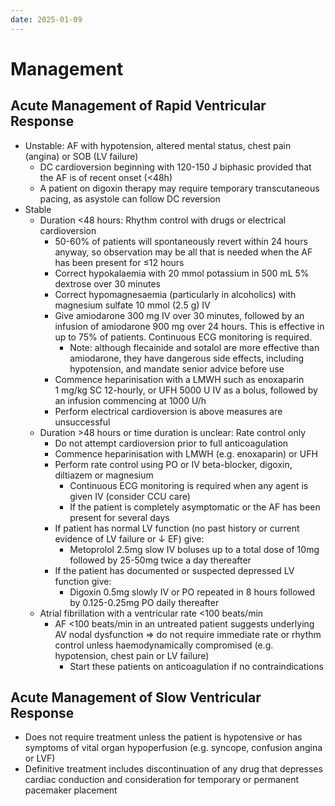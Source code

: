 ```yaml
---
date: 2025-01-09
---
```

# Management
## Acute Management of Rapid Ventricular Response
- Unstable: AF with hypotension, altered mental status, chest pain (angina) or SOB (LV failure)
	- DC cardioversion beginning with 120-150 J biphasic provided that the AF is of recent onset (<48h)
	- A patient on digoxin therapy may require temporary transcutaneous pacing, as asystole can follow DC reversion
- Stable
	- Duration <48 hours: Rhythm control with drugs or electrical cardioversion
		- 50-60% of patients will spontaneously revert within 24 hours anyway, so observation may be all that is needed when the AF has been present for ≤12 hours
		- Correct hypokalaemia with 20 mmol potassium in 500 mL 5% dextrose over 30 minutes
		- Correct hypomagnesaemia (particularly in alcoholics) with magnesium sulfate 10 mmol (2.5 g) IV
		- Give amiodarone 300 mg IV over 30 minutes, followed by an infusion of amiodarone 900 mg over 24 hours. This is effective in up to 75% of patients. Continuous ECG monitoring is required.
			- Note: although flecainide and sotalol are more effective than amiodarone, they have dangerous side effects, including hypotension, and mandate senior advice before use
		- Commence heparinisation with a LMWH such as enoxaparin 1 mg/kg SC 12-hourly, or UFH 5000 U IV as a bolus, followed by an infusion commencing at 1000 U/h
		- Perform electrical cardioversion is above measures are unsuccessful
	- Duration >48 hours or time duration is unclear: Rate control only
		- Do not attempt cardioversion prior to full anticoagulation
		- Commence heparinisation with LMWH (e.g. enoxaparin) or UFH
		- Perform rate control using PO or IV beta-blocker, digoxin, diltiazem or magnesium
			- Continuous ECG monitoring is required when any agent is given IV (consider CCU care)
			- If the patient is completely asymptomatic or the AF has been present for several days
		- If patient has normal LV function (no past history or current evidence of LV failure or ↓ EF) give:
			- Metoprolol 2.5mg slow IV boluses up to a total dose of 10mg followed by 25-50mg twice a day thereafter
		- If the patient has documented or suspected depressed LV function give:
			- Digoxin 0.5mg slowly IV or PO repeated in 8 hours followed by 0.125-0.25mg PO daily thereafter
	- Atrial fibrillation with a ventricular rate <100 beats/min
		- AF <100 beats/min in an untreated patient suggests underlying AV nodal dysfunction ⇒ do not require immediate rate or rhythm control unless haemodynamically compromised (e.g. hypotension, chest pain or LV failure)
			- Start these patients on anticoagulation if no contraindications
## Acute Management of Slow Ventricular Response
- Does not require treatment unless the patient is hypotensive or has symptoms of vital organ hypoperfusion (e.g. syncope, confusion angina or LVF)
- Definitive treatment includes discontinuation of any drug that depresses cardiac conduction and consideration for temporary or permanent pacemaker placement